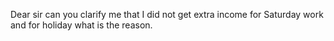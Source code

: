 Dear sir can you clarify me that I did not get extra income for Saturday work and for holiday what is the reason.
